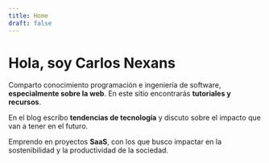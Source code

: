 ```yaml
---
title: Home
draft: false
---
```


# Hola, soy Carlos Nexans

Comparto conocimiento programación e ingeniería de software, **especialmente sobre la web**. En este sitio encontrarás **tutoriales y recursos**.

En el blog escribo **tendencias de tecnología** y discuto sobre el impacto que van a tener en el futuro.

Emprendo en proyectos **SaaS**, con los que busco impactar en la sostenibilidad y la productividad de la sociedad.

